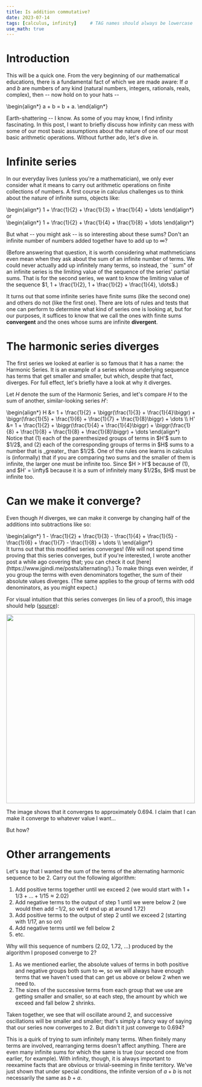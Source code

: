 ```yaml
---
title: Is addition commutative?
date: 2023-07-14
tags: [calculus, infinity]     # TAG names should always be lowercase
use_math: true
---
```


# Introduction
This will be a quick one. From the very beginning of our mathematical educations, there is a
fundamental fact of which we are made aware: If $a$ and $b$ are numbers of any
kind (natural numbers, integers, rationals, reals, complex), then -- now hold on to your hats --
<div>
\begin{align*}
    a + b = b + a.
\end{align*}
</div>

Earth-shattering -- I know. As some of you may know, I find infinity fascinating. In this post,
I want to briefly discuss how infinity can mess with some of our most basic assumptions
about the nature of one of our most basic arithmetic operations. Without further ado, let's dive
in.

# Infinite series
In our everyday lives (unless you're a mathematician), we only ever consider what it means to carry
out arithmetic operations on finite collections of numbers. A first course in calculus challenges us
to think about the nature of infinite sums, objects like:
<div>
\begin{align*}
    1 + \frac{1}{2} + \frac{1}{3} + \frac{1}{4} + \dots
\end{align*}
</div>
or
<div>
\begin{align*}
    1 + \frac{1}{2} + \frac{1}{4} + \frac{1}{8} + \dots
\end{align*}
</div>

But what -- you might ask -- is so interesting about these sums? Don't an infinite number of numbers
added together have to add up to $\infty$?

(Before answering that question, it is worth considering what mathmeticians even mean when they ask
about the sum of an infinite number of terms. We could never actually add up infinitely many terms,
so instead, the ``sum" of an infinite series is the limiting value of the sequence of the series'
partial sums. That is for the second series, we want to know the limiting value of the sequence
$1, 1 + \frac{1}{2}, 1 + \frac{1}{2} + \frac{1}{4}, \dots$.)

It turns out that some infinite series have finite sums (like the second one) and others do not
(like the first one). There are lots of rules and tests that one can perform to determine
what kind of series one is looking at, but for our purposes, it suffices to know that we call
the ones with finite sums **convergent** and the ones whose sums are infinite **divergent**.

# The harmonic series diverges
The first series we looked at earlier is so famous that it has a name: the Harmonic Series. It
is an example of a series whose underlying sequence has terms that get smaller and smaller, but
which, despite that fact, diverges. For full effect, let's briefly have a look at why it diverges.

Let $H$ denote the sum of the Harmonic Series, and let's compare $H$ to the sum of another,
similar-looking series $H'$:
<div>
\begin{align*}
    H &= 1 + \frac{1}{2} + \biggr(\frac{1}{3} + \frac{1}{4}\biggr) + \biggr(\frac{1}{5} + \frac{1}{6} + \frac{1}{7} + \frac{1}{8}\biggr) + \dots \\
    H' &= 1 + \frac{1}{2} + \biggr(\frac{1}{4} + \frac{1}{4}\biggr) + \biggr(\frac{1}{8} + \frac{1}{8} + \frac{1}{8} + \frac{1}{8}\biggr) + \dots
\end{align*}
</div>
Notice that (1) each of the parenthesized groups of terms in $H'$ sum to $1/2$, and (2) each of the corresponding groups of terms
in $H$ sums to a number that is _greater_ than $1/2$. One of the rules one learns in calculus is (informally) that if you are
comparing two sums and the smaller of them is infinite, the larger one must be infinite too. Since $H > H'$ because of (1), and
$H' = \infty$ because it is a sum of infinitely many $1/2$s, $H$ must be infinite too.

# Can we make it converge?
Even though $H$ diverges, we can make it converge by changing half of the additions into subtractions like so:
<div>
\begin{align*}
    1 - \frac{1}{2} + \frac{1}{3} - \frac{1}{4} + \frac{1}{5} - \frac{1}{6} + \frac{1}{7} - \frac{1}{8} + \dots \\
\end{align*}
</div>
It turns out that this modified series converges! (We will not spend time proving that this series converges, but if you're interested, I wrote another post a while ago covering that; you can check it out [here](https://www.jgindi.me/posts/alternating/).)
To make things even weirder, if you group the terms with even denominators together, the sum of their absolute values diverges. (The same applies to the group of terms with odd denominators, as you might expect.)

For visual intuition that this series converges (in lieu of a proof), this image should help
([source](https://xaktly.com/AlternatingSeries.html)):
<div>
<img src="alternating.png" width="500"/>
</div>

The image shows that it converges to approximately 0.694. I claim that I can make it converge to whatever value
I want...

But how?

# Other arrangements
Let's say that I wanted the sum of the terms of the alternating harmonic sequence to be 2.
Carry out the following algorithm:
1. Add positive terms together until we exceed 2 (we would start with $1 + 1/3 + \dots + 1/15 \approx 2.02$)
2. Add negative terms to the output of step 1 until we were below 2 (we would then add $-1/2$, so we'd end up at around $1.72$)
3. Add positive terms to the output of step 2 until we exceed 2 (starting with $1/17$, an so on)
4. Add negative terms until we fell below 2
5. etc.

Why will this sequence of numbers (2.02, 1.72, ...) produced by the algorithm I proposed converge to 2?
1. As we mentioned earlier, the absolute values of terms in both positive and negative groups both sum to $\infty$, so we will always
   have enough terms that we haven't used that can get us above or below 2 when we need to.
2. The sizes of the successive terms from each group that we use are getting smaller and smaller, so at each step, the amount by which
   we exceed and fall below 2 shrinks.

Taken together, we see that will oscillate around 2, and successive oscillations will be smaller and smaller; that's simply a fancy
way of saying that our series now converges to 2. But didn't it just converge to 0.694?

This is a quirk of trying to sum infinitely many terms. When finitely many terms are involved, rearranging terms doesn't affect
anything. There are even many infinite sums for which the same is true (our second one from earlier, for example).
With infinity, though, it is always important to reexamine facts that are obvious or trivial-seeming in finite territory. We've just
shown that under special conditions, the infinite version of $a + b$ is not necessarily the same as $b + a$.
